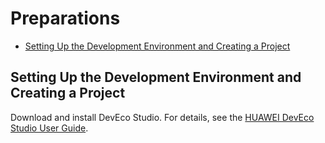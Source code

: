 # Preparations<a name="EN-US_TOPIC_0000001161737835"></a>

-   [Setting Up the Development Environment and Creating a Project](#section1912530122716)

## Setting Up the Development Environment and Creating a Project<a name="section1912530122716"></a>

Download and install DevEco Studio. For details, see the  [HUAWEI DevEco Studio User Guide](../../application-dev/quick-start/deveco-studio-(openharmony)-user-guide.md).

